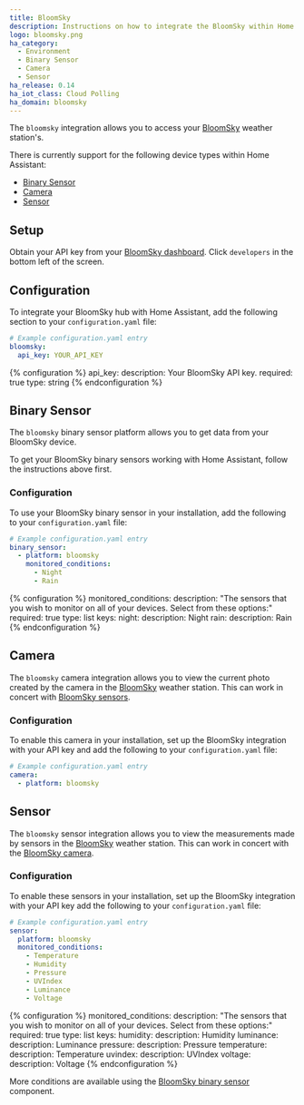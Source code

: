 ```yaml
---
title: BloomSky
description: Instructions on how to integrate the BloomSky within Home Assistant.
logo: bloomsky.png
ha_category:
  - Environment
  - Binary Sensor
  - Camera
  - Sensor
ha_release: 0.14
ha_iot_class: Cloud Polling
ha_domain: bloomsky
---
```


The `bloomsky` integration allows you to access your [BloomSky](https://www.bloomsky.com/) weather station's.

There is currently support for the following device types within Home Assistant:

- [Binary Sensor](#binary-sensor)
- [Camera](#camera)
- [Sensor](#sensor)

## Setup

Obtain your API key from your [BloomSky dashboard](https://dashboard.bloomsky.com). Click `developers` in the bottom left of the screen.

## Configuration

To integrate your BloomSky hub with Home Assistant, add the following section to your `configuration.yaml` file:

```yaml
# Example configuration.yaml entry
bloomsky:
  api_key: YOUR_API_KEY
```

{% configuration %}
api_key:
  description: Your BloomSky API key.
  required: true
  type: string
{% endconfiguration %}

## Binary Sensor

The `bloomsky` binary sensor platform allows you to get data from your BloomSky device.

To get your BloomSky binary sensors working with Home Assistant, follow the instructions above first.

### Configuration

To use your BloomSky binary sensor in your installation, add the following to your `configuration.yaml` file:

```yaml
# Example configuration.yaml entry
binary_sensor:
  - platform: bloomsky
    monitored_conditions:
      - Night
      - Rain
```

{% configuration %}
monitored_conditions:
  description: "The sensors that you wish to monitor on all of your devices. Select from these options:"
  required: true
  type: list
  keys:
    night:
      description: Night
    rain:
      description: Rain
{% endconfiguration %}

## Camera

The `bloomsky` camera integration allows you to view the current photo created by the camera in the [BloomSky](https://www.bloomsky.com) weather station. This can work in concert with [BloomSky sensors](#sensor).

### Configuration

To enable this camera in your installation, set up the BloomSky integration with your API key and add the following to your `configuration.yaml` file:

```yaml
# Example configuration.yaml entry
camera:
  - platform: bloomsky
```

## Sensor

The `bloomsky` sensor integration allows you to view the measurements made by sensors in the [BloomSky](https://www.bloomsky.com) weather station. This can work in concert with the [BloomSky camera](#camera).

### Configuration

To enable these sensors in your installation, set up the BloomSky integration with your API key add the following to your `configuration.yaml` file:

```yaml
# Example configuration.yaml entry
sensor:
  platform: bloomsky
  monitored_conditions:
    - Temperature
    - Humidity
    - Pressure
    - UVIndex
    - Luminance
    - Voltage
```

{% configuration %}
monitored_conditions:
  description: "The sensors that you wish to monitor on all of your devices. Select from these options:"
  required: true
  type: list
  keys:
    humidity:
      description: Humidity
    luminance:
      description: Luminance
    pressure:
      description: Pressure
    temperature:
      description: Temperature
    uvindex:
      description: UVIndex
    voltage:
      description: Voltage
{% endconfiguration %}

More conditions are available using the [BloomSky binary sensor](#binary-sensor) component.
